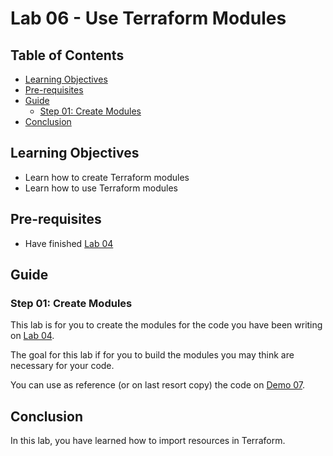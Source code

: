 # Lab 06 - Use Terraform Modules

## Table of Contents

- [Learning Objectives](#learning-objectives)
- [Pre-requisites](#pre-requisites)
- [Guide](#guide)
  - [Step 01: Create Modules](#step-01-create-modules)
- [Conclusion](#conclusion)

## Learning Objectives

- Learn how to create Terraform modules
- Learn how to use Terraform modules

## Pre-requisites

- Have finished [Lab 04](lab04.md)

## Guide

### Step 01: Create Modules

This lab is for you to create the modules for the code you have been writing on [Lab 04](lab04.md).

The goal for this lab if for you to build the modules you may think are necessary for your code.

You can use as reference (or on last resort copy) the code on [Demo 07](../demos/demo07).

## Conclusion

In this lab, you have learned how to import resources in Terraform.
